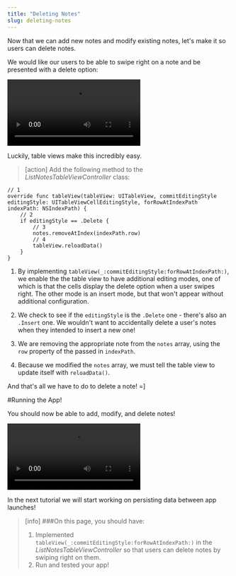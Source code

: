 ```yaml
---
title: "Deleting Notes"
slug: deleting-notes
---
```


Now that we can add new notes and modify existing notes, let's make it so users can delete notes.

We would like our users to be able to swipe right on a note and be presented with a delete option:

![ms-video](https://s3.amazonaws.com/mgwu-misc/Make+School+Notes/delete.mov)

Luckily, table views make this incredibly easy.

> [action]
Add the following method to the *ListNotesTableViewController* class:
>
    // 1
    override func tableView(tableView: UITableView, commitEditingStyle editingStyle: UITableViewCellEditingStyle, forRowAtIndexPath indexPath: NSIndexPath) {
        // 2
        if editingStyle == .Delete {
            // 3
            notes.removeAtIndex(indexPath.row)
            // 4
            tableView.reloadData()
        }
    }

1. By implementing `tableView(_:commitEditingStyle:forRowAtIndexPath:)`, we enable the the table view to have additional editing modes, one of which is that the cells display the delete option when a user swipes right. The other mode is an insert mode, but that won't appear without additional configuration.

2. We check to see if the `editingStyle` is the `.Delete` one - there's also an `.Insert` one. We wouldn't want to accidentally delete a user's notes when they intended to insert a new one!

3. We are removing the appropriate note from the `notes` array, using the `row` property of the passed in `indexPath`.

4. Because we modified the `notes` array, we must tell the table view to update itself with `reloadData()`.

And that's all we have to do to delete a note! =]

#Running the App!

You should now be able to add, modify, and delete notes!

![ms-video](https://s3.amazonaws.com/mgwu-misc/Make+School+Notes/P10-complete.mov)

In the next tutorial we will start working on persisting data between app launches!

>[info]
>###On this page, you should have:
>
>1. Implemented `tableView(_:commitEditingStyle:forRowAtIndexPath:)` in the *ListNotesTableViewController* so that users can delete notes by swiping right on them.
>2. Run and tested your app!
